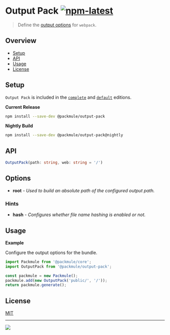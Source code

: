 # Output Pack [![npm-latest]][npm]

> Define the [output options](https://webpack.js.org/configuration/output/) for `webpack`.

## Overview

-   [Setup](#setup)
-   [API](#api)
-   [Usage](#usage)
-   [License](#license)

## Setup

`Output Pack` is included in the [`complete`][edition-complete] and [`default`][edition-default] editions.

**Current Release**

```bash
npm install --save-dev @packmule/output-pack
```

**Nightly Build**

```bash
npm install --save-dev @packmule/output-pack@nightly
```

## API

```typescript
OutputPack(path: string, web: string = '/')
```

## Options

-   **root** - _Used to build an absolute path of the configured output path._

### Hints

-   **hash** - _Configures whether file name hashing is enabled or not._

## Usage

**Example**

Configure the output options for the bundle.

```typescript
import Packmule from '@packmule/core';
import OutputPack from '@packmule/output-pack';

const packmule = new Packmule();
packmule.add(new OutputPack('public/', '/'));
return packmule.generate();
```

## License

[MIT](https://choosealicense.com/licenses/mit/)

---

[<img src="https://avatars.githubusercontent.com/u/4364197?s=64">](https://www.pixelart.at/)

[packmule-hints]: https://www.npmjs.com/package/@packmule/core#hints
[packmule-api]: https://www.npmjs.com/package/@packmule/core#api
[npm]: https://www.npmjs.com/package/@packmule/output-pack
[npm-latest]: https://img.shields.io/npm/v/@packmule/output-pack/latest?color=%230AC2FF&label=release&style=for-the-badge
[edition-default]: https://www.npmjs.com/package/@packmule/default
[edition-complete]: https://www.npmjs.com/package/@packmule/complete
